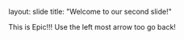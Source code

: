 layout: slide
title: "Welcome to our second slide!"

This is Epic!!!
Use the left most arrow too go back!

